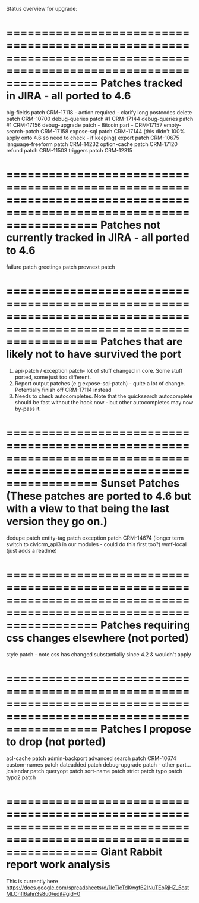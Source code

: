 Status overview for upgrade:

=====================================================================================================================
Patches  tracked in JIRA - all ported to 4.6
=====================================================================================================================
big-fields patch CRM-17118 - action required - clarify long postcodes
delete patch CRM-10700
debug-queries patch #1 CRM-17144
debug-queries patch #1 CRM-17156
debug-upgrade patch - Bitcoin part - CRM-17157
empty-search-patch CRM-17158
expose-sql patch CRM-17144 (this didn't 100% apply onto 4.6 so need to check - if keeping)
export patch CRM-10675
language-freeform patch CRM-14232
option-cache patch CRM-17120
refund patch CRM-11503
triggers patch CRM-12315

=====================================================================================================================
Patches not currently tracked in JIRA - all ported to 4.6
=====================================================================================================================
failure patch
greetings patch
prevnext patch


=====================================================================================================================
Patches that are likely not to have survived the port
=====================================================================================================================
1) api-patch / exception patch- lot of stuff changed in core. Some stuff ported, some just too different.
2) Report output patches (e.g expose-sql-patch) - quite a lot of change. Potentially finish off CRM-17114 instead
3) Needs to check autocompletes. Note that the quicksearch autocomplete should be fast without the hook now - but
other autocompletes may now by-pass it.

=====================================================================================================================
Sunset Patches (These patches are ported to 4.6 but with a view to that being the last version they go on.)
=====================================================================================================================
dedupe patch
entity-tag patch
exception patch CRM-14674 (longer term switch to civicrm_api3 in our modules - could do this first too?)
wmf-local (just adds a readme)

=====================================================================================================================
Patches requiring css changes elsewhere (not ported)
=====================================================================================================================

style patch - note css has changed substantially since 4.2 & wouldn't apply

=====================================================================================================================
Patches I propose to drop (not ported)
=====================================================================================================================
acl-cache patch
admin-backport
advanced search patch CRM-10674
custom-names patch
dateadded patch
debug-upgrade patch - other part...
jcalendar patch
queryopt patch
sort-name patch
strict patch
typo patch
typo2 patch

=====================================================================================================================
Giant Rabbit report work analysis
=====================================================================================================================
This is currently here
https://docs.google.com/spreadsheets/d/1IcTicTdKwgf62INuTEoRjHZ_5ostMLCnfl6ahn3s8u0/edit#gid=0
